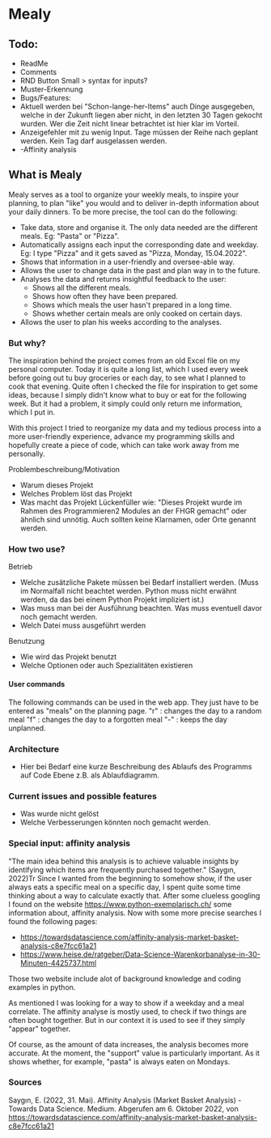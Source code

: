 # Mealy 

## Todo:

- ReadMe
- Comments
- RND Button Small > syntax for inputs?
- Muster-Erkennung
- Bugs/Features:
- Aktuell werden bei "Schon-lange-her-Items" auch Dinge ausgegeben,
  welche in der Zukunft liegen aber nicht, in den letzten 30 Tagen
  gekocht wurden. Wer die Zeit nicht linear betrachtet ist hier klar
  im Vorteil.
- Anzeigefehler mit zu wenig Input. Tage müssen der Reihe nach geplant werden. Kein Tag darf ausgelassen werden.
- -Affinity analysis

## What is Mealy
Mealy serves as a tool to organize your weekly meals, to inspire your planning, to plan "like" you would 
and to deliver in-depth information about your daily dinners.
To be more precise, the tool can do the following:
- Take data, store and organise it. The only data needed are the different meals. Eg: "Pasta" or "Pizza".
- Automatically assigns each input the corresponding date and weekday. Eg: I type "Pizza" and it gets saved as "Pizza, Monday, 15.04.2022".
- Shows that information in a user-friendly and oversee-able way.
- Allows the user to change data in the past and plan way in to the future. 
- Analyses the data and returns insightful feedback to the user:
  - Shows all the different meals.
  - Shows how often they have been prepared.
  - Shows which meals the user hasn't prepared in a long time.
  - Shows whether certain meals are only cooked on certain days.
- Allows the user to plan his weeks according to the analyses.

### But why?
The inspiration behind the project comes from an old Excel file on my personal computer.
Today it is quite a long list, which I used every week before going out tu buy groceries or each day, to see
what I planned to cook that evening. Quite often I checked the file for inspiration to get some ideas, because I simply
didn't know what to buy or eat for the following week. But it had a problem, it simply could only return me information,
which I put in. 

With this project I tried to reorganize my data and my tedious process into a more user-friendly experience, advance my 
programming skills and hopefully create a piece of code, which can take work away from me personally.

Problembeschreibung/Motivation
 - Warum dieses Projekt
 - Welches Problem löst das Projekt
 - Was macht das Projekt
Lückenfüller wie: "Dieses Projekt wurde im Rahmen des Programmieren2 Modules an der FHGR gemacht" oder ähnlich sind unnötig. Auch sollten keine Klarnamen, oder Orte genannt werden.


### How two use?

Betrieb
 - Welche zusätzliche Pakete müssen bei Bedarf installiert werden. (Muss im Normalfall nicht beachtet werden. Python muss nicht erwähnt werden, da das bei einem Python Projekt impliziert ist.)
 - Was muss man bei der Ausführung beachten. Was muss eventuell davor noch gemacht werden.
 - Welch Datei muss ausgeführt werden

Benutzung
- Wie wird das Projekt benutzt
- Welche Optionen oder auch Spezialitäten existieren

#### User commands
The following commands  can be used in the web app. They just have to be entered as "meals" on the planning page.
"r" :   changes the day to a random meal
"f" :   changes the day to a forgotten meal
"-" :   keeps the day unplanned.

### Architecture
- Hier bei Bedarf eine kurze Beschreibung des Ablaufs des Programms auf Code Ebene z.B. als Ablaufdiagramm.

### Current issues and possible features
 - Was wurde nicht gelöst
 - Welche Verbesserungen könnten noch gemacht werden.


### Special input: affinity analysis
"The main idea behind this analysis is to achieve valuable insights by identifying which items are
frequently purchased together." (Saygın, 2022)Tr
Since I wanted from the beginning to somehow show, if the user always eats a specific meal on a specific day,
I spent quite some time thinking about a way to calculate exactly that.
After some clueless googling I found on the website https://www.python-exemplarisch.ch/ some information about,
affinity analysis. Now with some more precise searches I found the following pages:

- https://towardsdatascience.com/affinity-analysis-market-basket-analysis-c8e7fcc61a21
- https://www.heise.de/ratgeber/Data-Science-Warenkorbanalyse-in-30-Minuten-4425737.html

Those two website include alot of background knowledge and coding examples in python.

As mentioned I was looking for a way to show if a weekday and a meal correlate. The affinity analyse is mostly used,
to check if two things are often bought together. But in our context it is used to see if they simply "appear" together.


Of course, as the amount of data increases, the analysis becomes more accurate.
At the moment, the "support" value is particularly important. As it shows whether, for example, 
"pasta" is always eaten on Mondays.


### Sources
Saygın, E. (2022, 31. Mai). Affinity Analysis (Market Basket Analysis) - Towards Data Science. Medium. 
Abgerufen am 6. Oktober 2022, von https://towardsdatascience.com/affinity-analysis-market-basket-analysis-c8e7fcc61a21